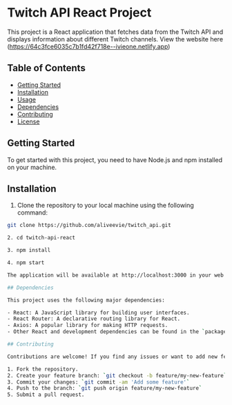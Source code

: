 # Twitch API React Project

This project is a React application that fetches data from the Twitch API and displays information about different Twitch channels.
View the website here (https://64c3fce6035c7b1fd42f718e--ivieone.netlify.app)

## Table of Contents
- [Getting Started](#getting-started)
- [Installation](#installation)
- [Usage](#usage)
- [Dependencies](#dependencies)
- [Contributing](#contributing)
- [License](#license)

## Getting Started

To get started with this project, you need to have Node.js and npm installed on your machine.

## Installation

1. Clone the repository to your local machine using the following command:

```bash
git clone https://github.com/aliveevie/twitch_api.git

2. cd twitch-api-react

3. npm install

4. npm start

The application will be available at http://localhost:3000 in your web browser.

## Dependencies

This project uses the following major dependencies:

- React: A JavaScript library for building user interfaces.
- React Router: A declarative routing library for React.
- Axios: A popular library for making HTTP requests.
- Other React and development dependencies can be found in the `package.json` file.

## Contributing

Contributions are welcome! If you find any issues or want to add new features, please feel free to create a pull request.

1. Fork the repository.
2. Create your feature branch: `git checkout -b feature/my-new-feature`
3. Commit your changes: `git commit -am 'Add some feature'`
4. Push to the branch: `git push origin feature/my-new-feature`
5. Submit a pull request.


